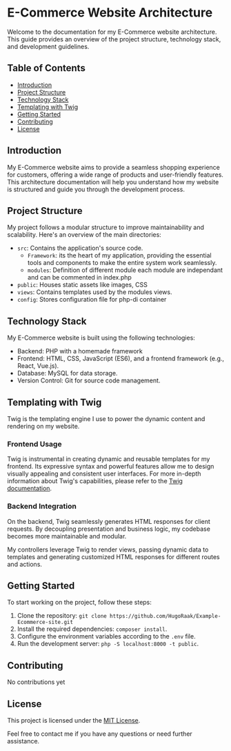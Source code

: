# E-Commerce Website Architecture

Welcome to the documentation for my E-Commerce website architecture. This guide provides an overview of the project structure, technology stack, and development guidelines.

## Table of Contents
- [Introduction](#introduction)
- [Project Structure](#project-structure)
- [Technology Stack](#technology-stack)
- [Templating with Twig](#templating-with-twig)
- [Getting Started](#getting-started)
- [Contributing](#contributing)
- [License](#license)

## Introduction
My E-Commerce website aims to provide a seamless shopping experience for customers, offering a wide range of products and user-friendly features. This architecture documentation will help you understand how my website is structured and guide you through the development process.

## Project Structure
My project follows a modular structure to improve maintainability and scalability. Here's an overview of the main directories:

- `src`: Contains the application's source code.
  - `Framework`: its the heart of my application, providing the essential tools and components to make the entire system work seamlessly.
  - `modules`: Definition of different module each module are independant and can be commented in index.php
- `public`: Houses static assets like images, CSS
- `views`: Contains templates used by the modules views.
- `config`: Stores configuration file for php-di container

## Technology Stack
My E-Commerce website is built using the following technologies:

- Backend: PHP with a homemade framework
- Frontend: HTML, CSS, JavaScript (ES6), and a frontend framework (e.g., React, Vue.js).
- Database: MySQL for data storage.
- Version Control: Git for source code management.

## Templating with Twig

Twig is the templating engine I use to power the dynamic content and rendering on my website.

### Frontend Usage

Twig is instrumental in creating dynamic and reusable templates for my frontend. Its expressive syntax and powerful features allow me to design visually appealing and consistent user interfaces.
For more in-depth information about Twig's capabilities, please refer to the [Twig documentation](https://twig.symfony.com/).

### Backend Integration

On the backend, Twig seamlessly generates HTML responses for client requests. By decoupling presentation and business logic, my codebase becomes more maintainable and modular.

My controllers leverage Twig to render views, passing dynamic data to templates and generating customized HTML responses for different routes and actions.


## Getting Started
To start working on the project, follow these steps:

1. Clone the repository: `git clone https://github.com/HugoRaak/Example-Ecommerce-site.git`
2. Install the required dependencies: `composer install`.
3. Configure the environment variables according to the `.env` file.
4. Run the development server: `php -S localhost:8000 -t public`.

## Contributing
No contributions yet

## License
This project is licensed under the [MIT License](LICENSE).

Feel free to contact me if you have any questions or need further assistance.
